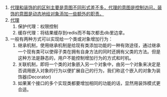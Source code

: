 1. [代理和装饰的的区别主要是意图不同形式差不多，代理的意图是控制访问，装饰的意图是动态地给对象添加一些额外的职责。](https://design-patterns.readthedocs.io/zh_CN/latest/structural_patterns/decorator.html#id3)      
1. [代理](https://segmentfault.com/a/1190000007089902)
    1. 保护代理：权限控制
    2. 缓存代理：将结果缓存到redis而不每次都去db里边拿。
1. 一般有两种方式可以实现给一个类或对象增加行为：
    1. 继承机制，使用继承机制是给现有类添加功能的一种有效途径，通过继承一个现有类可以使得子类在拥有自身方法的同时还拥有父类的方法。但是这种方法是静态的，用户不能控制增加行为的方式和时机。
    2. 关联机制，即将一个类的对象嵌入另一个对象中，由另一个对象来决定是否调用嵌入对象的行为以便扩展自己的行为，我们称这个嵌入的对象为装饰器(Decorator)
    3. 如果某个接口的多个实现类都要增加相同的功能的话，显然用装饰模式更合适。

